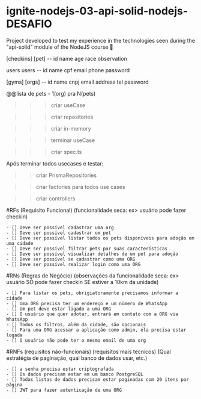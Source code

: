 # ignite-nodejs-03-api-solid-nodejs-DESAFIO
Project developed to test my experience in the technologies seen during the "api-solid" module of the NodeJS course 🎉


[checkins] 
[pet] -- id
name
age
race 
observation

users
users -- id
name
cpf
email
phone
password

[gyms]
[orgs] -- id
name
cnpj
email
address
tel
password

@@lista de pets - 1(org) pra N(pets)


>>> criar useCase

>>> criar repositories

>>> criar in-memory 

>>> terminar useCase

>>> criar spec.ts

Após terminar todos usecases e testar:
>> criar PrismaRepositories

>> criar factories para todos use cases

>> criar controllers

#RFs (Requisito Funcional) (funcionalidade seca: ex> usuário pode fazer checkin)

	- [] Deve ser possível cadastrar uma org
	- [] Deve ser possível cadastrar um pet
	- [] Deve ser possível listar todos os pets disponíveis para adoção em uma cidade
	- [] Deve ser possível filtrar pets por suas características
	- [] Deve ser possível visualizar detalhes de um pet para adoção
	- [] Deve ser possível se cadastrar como uma ORG
	- [] Deve ser possível realizar login como uma ORG

#RNs (Regras de Negócio) (observações da funcionalidade seca: ex> usuário SÓ pode fazer checkin SE estiver a 10km da unidade)

	- [] Para listar os pets, obrigiatoramente precisamos informar a cidade 
	- [] Uma ORG precisa ter um endereço e um número de WhatsApp
	- [] Um pet deve estar ligado a uma ORG
	- [] O usuário que quer adotar, entrará em contato com a ORG via WhatsApp
	- [] Todos os filtros, além da cidade, são opcionais
	- [] Para uma ORG acessar a aplicação como admin, ela precisa estar logada
	- [] O usuário não pode ter o mesmo email de uma org

#RNFs (requisitos não-funcionais) (requisitos mais tecnicos) (Qual estratégia de paginação, qual banco de dados usar, etc.)

	- [] a senha precisa estar criptografada
	- [] Os dados precisam estar em um banco PostgreSQL
	- [] Todas listas de dados precisam estar paginadas com 20 itens por página
	- [] JWT para fazer autenticação de uma ORG